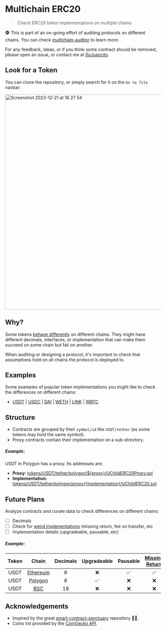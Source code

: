 # Multichain ERC20

> Check ERC20 token implementations on multiple chains.

🕵️ This is part of an on-going effort of auditing protocols on different chains. You can check [multichain-auditor](https://github.com/0xJuancito/multichain-auditor) to learn more.

For any feedback, ideas, or if you think some contract should be removed, please open an issue, or contact me at [0xJuancito](https://twitter.com/0xJuancito).

## Look for a Token

You can clone the repository, or simply search for it on the `Go to file` navbar:

<img width="696" alt="Screenshot 2023-12-21 at 16 27 54" src="https://github.com/0xJuancito/multichain-erc20/assets/12957692/accd885e-54d9-4370-bf1b-42485812501f">

## Why?

Some tokens [behave differently](https://github.com/0xJuancito/multichain-auditor?tab=readme-ov-file#erc20-decimals) on different chains. They might have different decimals, interfaces, or implementation that can make them succeed on some chain but fail on another.

When auditing or designing a protocol, it's important to check that assumptions hold on all chains the protocol is deployed to.

## Examples

Some examples of popular token implementations you might like to check the differences on different chains:

- [USDT](https://github.com/0xJuancito/multichain-erc20/tree/main/tokens/USDT/tether) | [USDC](https://github.com/0xJuancito/multichain-erc20/tree/main/tokens/USDC/usd-coin) | [DAI](https://github.com/0xJuancito/multichain-erc20/tree/main/tokens/DAI/dai) | [WETH](https://github.com/0xJuancito/multichain-erc20/tree/main/tokens/WETH/weth) | [LINK](https://github.com/0xJuancito/multichain-erc20/tree/main/tokens/LINK/chainlink) | [WBTC](https://github.com/0xJuancito/multichain-erc20/tree/main/tokens/WBTC/wrapped-bitcoin)

## Structure

- Contracts are grouped by their `symbol/id` like `USDT/tether` (as some tokens may hold the same symbol).
- Proxy contracts contain their implementation on a sub-directory.

##### Example:

USDT in Polygon has a proxy. Its addresses are:

- **Proxy:** [tokens/USDT/tether/polygon/${proxy}/UChildERC20Proxy.sol](tokens/USDT/tether/polygon/0xc2132d05d31c914a87c6611c10748aeb04b58e8f/UChildERC20Proxy.sol)
- **Implementation:** [tokens/USDT/tether/polygon/${proxy}/${implementation}/UChildERC20.sol](tokens/USDT/tether/polygon/0xc2132d05d31c914a87c6611c10748aeb04b58e8f/0x7ffb3d637014488b63fb9858e279385685afc1e2/UChildERC20.sol)

## Future Plans

Analyze contracts and curate data to check differences on different chains:

- [ ] Decimals
- [ ] Check for [weird implementations](https://github.com/d-xo/weird-erc20) (missing return, fee on transfer, etc
- [ ] Implementation details (upgradeable, pausable, etc)

##### Example:

| Token | Chain | Decimals | Upgradeable | Pausable | [Missing Return](https://github.com/d-xo/weird-erc20?tab=readme-ov-file#missing-return-values) |
| :---: | :---: | :---: | :---: | :---: | :---: |
| USDT  | [Ethereum](https://etherscan.io/token/0xdac17f958d2ee523a2206206994597c13d831ec7#code) | 6 | ❌ | ✅ | ✅ |
| USDT  | [Polygon](https://polygonscan.com/token/0xc2132d05d31c914a87c6611c10748aeb04b58e8f#code) | 6 | ✅ | ❌ | ❌ |
| USDT  | [BSC](https://bscscan.com/token/0x55d398326f99059ff775485246999027b3197955#readContract) | 18 | ❌ | ❌ | ❌ |

## Acknowledgements

- Inspired by the great [smart-contract-sanctuary](https://github.com/tintinweb/smart-contract-sanctuary) repository 🌴🦕.
- Coins list provided by the [CoinGecko API](https://www.coingecko.com/api/documentation).
